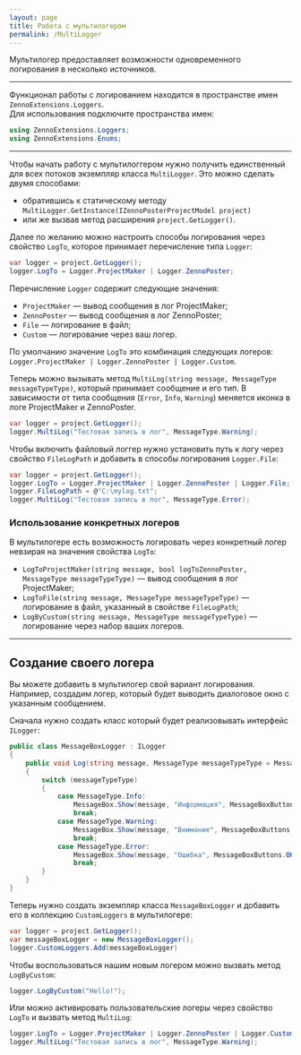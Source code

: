 ```yaml
---
layout: page
title: Работа с мультилогером
permalink: /MultiLogger
---
```


Мультилогер предоставляет возможности одновременного логирования в несколько источников.

***

Функционал работы с логированием находится в пространстве имен `ZennoExtensions.Loggers`.  
Для использования подключите пространства имен:
```csharp
using ZennoExtensions.Loggers;
using ZennoExtensions.Enums;
```

***

Чтобы начать работу с мультилоггером нужно получить единственный для всех потоков экземпляр класса `MultiLogger`.
Это можно сделать двумя способами:
+ обратившись к статическому методу `MultiLogger.GetInstance(IZennoPosterProjectModel project)`
+ или же вызвав метод расширения `project.GetLogger()`.


Далее по желанию можно настроить способы логирования через свойство `LogTo`, которое принимает перечисление типа `Logger`:

```csharp
var logger = project.GetLogger();
logger.LogTo = Logger.ProjectMaker | Logger.ZennoPoster;
```

Перечисление `Logger` содержит следующие значения:

- `ProjectMaker` — вывод сообщения в лог ProjectMaker;
- `ZennoPoster` — вывод сообщения в лог ZennoPoster; 
- `File` — логирование в файл;
- `Custom` — логирование через ваш логер.

По умолчанию значение `LogTo` это комбинация следующих логеров:  
`Logger.ProjectMaker | Logger.ZennoPoster | Logger.Custom`.

Теперь можно вызывать метод `MultiLog(string message, MessageType messageTypeType)`, который принимает сообщение и его тип. В зависимости от типа сообщения (`Error`, `Info`, `Warning`) меняется иконка в логе ProjectMaker и ZennoPoster.

```csharp
var logger = project.GetLogger();
logger.MultiLog("Тестовая запись в лог", MessageType.Warning);
```

Чтобы включить файловый логгер нужно установить путь к логу через свойство `FileLogPath` и добавить в способы логирования `Logger.File`:

```csharp
var logger = project.GetLogger();
logger.LogTo = Logger.ProjectMaker | Logger.ZennoPoster | Logger.File;
logger.FileLogPath = @"C:\mylog.txt";
logger.MultiLog("Тестовая запись в лог", MessageType.Error);
```

### Использование конкретных логеров

В мультилогере есть возможность логировать через конкретный логер невзирая на значения свойства `LogTo`:

- `LogToProjectMaker(string message, bool logToZennoPoster, MessageType messageTypeType)` — вывод сообщения в лог ProjectMaker;
- `LogToFile(string message, MessageType messageTypeType)` — логирование в файл, указанный в свойстве `FileLogPath`;
- `LogByCustom(string message, MessageType messageTypeType)` — логирование через набор ваших логеров.

***

## Создание своего логера

Вы можете добавить в мультилогер свой вариант логирования. 
Например, создадим логер, который будет выводить диалоговое окно с указанным сообщением.

Сначала нужно создать класс который будет реализовывать интерфейс `ILogger`:

```csharp
public class MessageBoxLogger : ILogger
{
	public void Log(string message, MessageType messageTypeType = MessageType.Info)
	{
		switch (messageTypeType)
		{
			case MessageType.Info:
				MessageBox.Show(message, "Информация", MessageBoxButtons.OK, MessageBoxIcon.Information);
				break;
			case MessageType.Warning:
				MessageBox.Show(message, "Внимание", MessageBoxButtons.OK, MessageBoxIcon.Warning);
				break;
			case MessageType.Error:
				MessageBox.Show(message, "Ошибка", MessageBoxButtons.OK, MessageBoxIcon.Error);
				break;
		}
	}       
}
```

Теперь нужно создать экземпляр класса `MessageBoxLogger` и добавить его в коллекцию `CustomLoggers` в мультилогере:

```csharp
var logger = project.GetLogger();
var messageBoxLogger = new MessageBoxLogger();
logger.CustomLoggers.Add(messageBoxLogger)
```

Чтобы воспользоваться нашим новым логером можно вызвать метод `LogByCustom`:

```csharp
logger.LogByCustom("Hello!");
```

Или можно активировать пользовательские логеры через свойство `LogTo` и вызвать метод `MultiLog`:

```csharp
logger.LogTo = Logger.ProjectMaker | Logger.ZennoPoster | Logger.Custom;
logger.MultiLog("Тестовая запись в лог", MessageType.Warning);
```